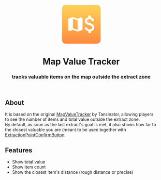 <p align="center" style="text-align: center">
  <a href="https://github.com/LukenSkyne/REPO-MapValueTracker">
    <img alt="Map Value Tracker Logo" src="icon.png" width="128" height="128" />
  </a>
</p>

<h1 align="center">Map Value Tracker</h1>
<h3 align="center">tracks valuable items on the map outside the extract zone</h3>
<br>

## About

It is based on the original [MapValueTracker](https://thunderstore.io/c/repo/p/Tansinator/Map_Value_Tracker/) by Tansinator, allowing players to see the number of items and total value outside the extract zone.  
By default, as soon as the last extract's goal is met, it also shows how far to the closest valuable you are (meant to be used together with [ExtractionPointConfirmButton](https://thunderstore.io/c/repo/p/Zehs/ExtractionPointConfirmButton/).

## Features

* Show total value
* Show item count
* Show the closest item's distance (rough distance or precise)
